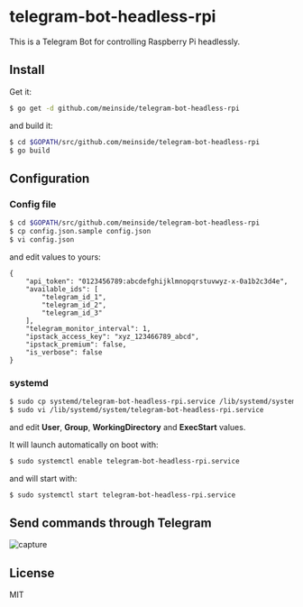 # telegram-bot-headless-rpi

This is a Telegram Bot for controlling Raspberry Pi headlessly.

## Install

Get it:

```bash
$ go get -d github.com/meinside/telegram-bot-headless-rpi
```

and build it:

```bash
$ cd $GOPATH/src/github.com/meinside/telegram-bot-headless-rpi
$ go build
```

## Configuration

### Config file

```bash
$ cd $GOPATH/src/github.com/meinside/telegram-bot-headless-rpi
$ cp config.json.sample config.json
$ vi config.json
```

and edit values to yours:

```
{
	"api_token": "0123456789:abcdefghijklmnopqrstuvwyz-x-0a1b2c3d4e",
	"available_ids": [
		"telegram_id_1",
		"telegram_id_2",
		"telegram_id_3"
	],
	"telegram_monitor_interval": 1,
	"ipstack_access_key": "xyz_123466789_abcd",
	"ipstack_premium": false,
	"is_verbose": false
}
```

### systemd

```bash
$ sudo cp systemd/telegram-bot-headless-rpi.service /lib/systemd/system/
$ sudo vi /lib/systemd/system/telegram-bot-headless-rpi.service
```

and edit **User**, **Group**, **WorkingDirectory** and **ExecStart** values.

It will launch automatically on boot with:

```bash
$ sudo systemctl enable telegram-bot-headless-rpi.service
```

and will start with:

```bash
$ sudo systemctl start telegram-bot-headless-rpi.service
```

## Send commands through Telegram

![capture](https://user-images.githubusercontent.com/185988/37770794-ecb0440c-2e18-11e8-8486-02b992469f93.png)

## License

MIT

